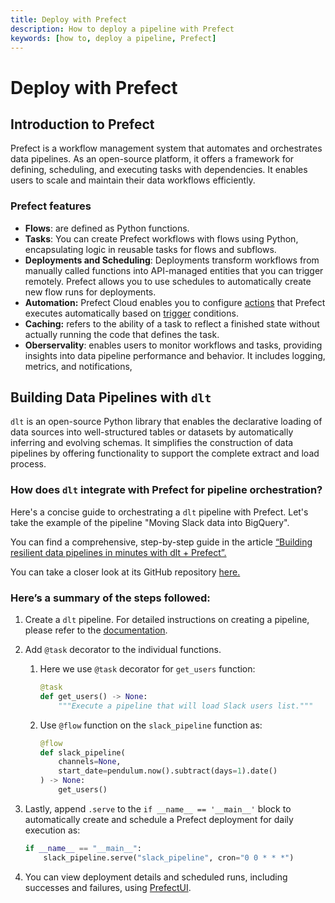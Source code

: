 ```yaml
---
title: Deploy with Prefect
description: How to deploy a pipeline with Prefect
keywords: [how to, deploy a pipeline, Prefect]
---
```


# Deploy with Prefect

## Introduction to Prefect

Prefect is a workflow management system that automates and orchestrates data pipelines. As an open-source platform, it offers a framework for defining, scheduling, and executing tasks with dependencies. It enables users to scale and maintain their data workflows efficiently.

### Prefect features

- **Flows**:  are defined as Python functions.
- **Tasks**: You can create Prefect workflows with flows using Python, encapsulating logic in reusable tasks for flows and subflows.
- **Deployments and Scheduling**:  Deployments transform workflows from manually called functions into API-managed entities that you can trigger remotely. Prefect allows you to use schedules to automatically create new flow runs for deployments.
- **Automation:** Prefect Cloud enables you to configure [actions](https://docs.prefect.io/latest/concepts/automations/#actions) that Prefect executes automatically based on [trigger](https://docs.prefect.io/latest/concepts/automations/#triggers) conditions.
- **Caching:** refers to the ability of a task to reflect a finished state without actually running the code that defines the task.
- **Oberservality**: enables users to monitor workflows and tasks, providing insights into data pipeline performance and behavior. It includes logging, metrics, and notifications,

## Building Data Pipelines with `dlt`

`dlt` is an open-source Python library that enables the declarative loading of data sources into well-structured tables or datasets by automatically inferring and evolving schemas. It simplifies the construction of data pipelines by offering functionality to support the complete extract and load process.

### How does **`dlt`** integrate with Prefect for pipeline orchestration?

Here's a concise guide to orchestrating a `dlt` pipeline with Prefect. Let's take the example of the pipeline "Moving Slack data into BigQuery".

You can find a comprehensive, step-by-step guide in the article [“Building resilient data pipelines in minutes with dlt + Prefect”.](https://www.prefect.io/blog/building-resilient-data-pipelines-in-minutes-with-dlt-prefect)

You can take a closer look at its GitHub repository [here.](https://github.com/dylanbhughes/dlt_slack_pipeline/blob/main/slack_pipeline_with_prefect.py)

### Here’s a summary of the steps followed:

1. Create a `dlt` pipeline. For detailed instructions on creating a pipeline, please refer to the [documentation](https://dlthub.com/docs/walkthroughs/create-a-pipeline).

1. Add `@task` decorator to the individual functions.
    1. Here we use `@task` decorator for `get_users` function: 
        
        ```py
        @task
        def get_users() -> None:
            """Execute a pipeline that will load Slack users list."""
        ```
        
    1. Use `@flow` function on the `slack_pipeline` function as:
        
        ```py
        @flow
        def slack_pipeline(
            channels=None, 
            start_date=pendulum.now().subtract(days=1).date()
        ) -> None:
            get_users()
        
        ```
        
2. Lastly, append `.serve` to the `if __name__ == '__main__'` block to automatically create and schedule a Prefect deployment for daily execution as:
    
    ```py
    if __name__ == "__main__":
        slack_pipeline.serve("slack_pipeline", cron="0 0 * * *")
    ```
    
3. You can view deployment details and scheduled runs, including successes and failures, using [PrefectUI](https://app.prefect.cloud/auth/login).